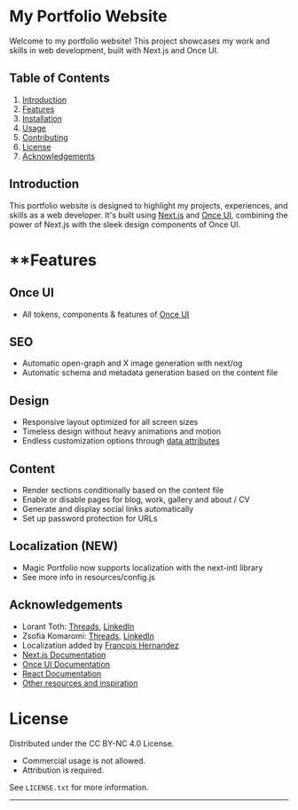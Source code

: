 
# My Portfolio Website

Welcome to my portfolio website! This project showcases my work and skills in web development, built with Next.js and Once UI.

## Table of Contents
1. [Introduction](#introduction)
2. [Features](#features)
3. [Installation](#installation)
4. [Usage](#usage)
5. [Contributing](#contributing)
6. [License](#license)
7. [Acknowledgements](#acknowledgements)

## Introduction
This portfolio website is designed to highlight my projects, experiences, and skills as a web developer. It's built using [Next.js](https://nextjs.org/) and [Once UI](https://once-ui.com/), combining the power of Next.js with the sleek design components of Once UI.

# **Features

## **Once UI**
- All tokens, components & features of [Once UI](https://once-ui.com)

## **SEO**
- Automatic open-graph and X image generation with next/og
- Automatic schema and metadata generation based on the content file

## **Design**
- Responsive layout optimized for all screen sizes
- Timeless design without heavy animations and motion
- Endless customization options through [data attributes](https://once-ui.com/docs/theming)

## **Content**
- Render sections conditionally based on the content file
- Enable or disable pages for blog, work, gallery and about / CV
- Generate and display social links automatically
- Set up password protection for URLs

## **Localization (NEW)**
- Magic Portfolio now supports localization with the next-intl library
- See more info in resources/config.js

## Acknowledgements

- Lorant Toth: [Threads](https://www.threads.net/@lorant.one), [LinkedIn](https://www.linkedin.com/in/tothlorant/)
- Zsofia Komaromi: [Threads](https://www.threads.net/@zsofia_kom), [LinkedIn](https://www.linkedin.com/in/zsofiakomaromi/)
- Localization added by [François Hernandez](https://github.com/francoishernandez)
- [Next.js Documentation](https://nextjs.org/docs)
- [Once UI Documentation](https://onceui.com/docs)
- [React Documentation](https://reactjs.org/docs/getting-started.html)
- [Other resources and inspiration](#)

# **License**

Distributed under the CC BY-NC 4.0 License.
- Commercial usage is not allowed.
- Attribution is required.

See `LICENSE.txt` for more information.

---
